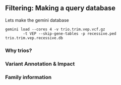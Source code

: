 
## Filtering: Making a query database

Lets make the gemini database

```
gemini load --cores	4 -v trio.trim.vep.vcf.gz 
        -t VEP --skip-gene-tables -p recessive.ped trio.trim.vep.recessive.db
```

### Why trios?

### Variant Annotation & Impact

### Family information
